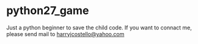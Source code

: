 # python27_game
Just a python beginner to save the child code.
If you want to connact me, please send mail to harryjcostello@yahoo.com
